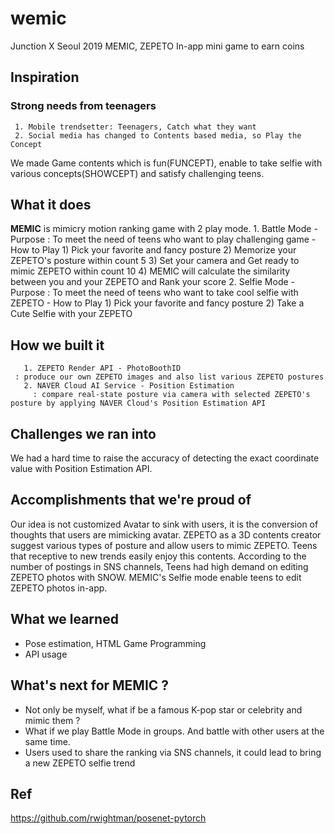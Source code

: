 # wemic
Junction X Seoul 2019
MEMIC, ZEPETO In-app mini game to earn coins

## Inspiration
### Strong needs from teenagers
     1. Mobile trendsetter: Teenagers, Catch what they want
     2. Social media has changed to Contents based media, so Play the Concept
We made Game contents which is fun(FUNCEPT), enable to take selfie with various concepts(SHOWCEPT) and satisfy challenging teens.

## What it does
**MEMIC** is mimicry motion ranking game with 2 play mode.
      1. Battle Mode
	- Purpose : To meet the need of teens who want to play challenging game
	- How to Play
	   1) Pick your favorite and fancy posture
	   2) Memorize your ZEPETO's posture within count 5 
	   3) Set your camera and Get ready to mimic ZEPETO within count 10
           4) MEMIC will calculate the similarity between you and your ZEPETO and Rank your score
       2. Selfie Mode
	- Purpose : To meet the need of teens who want to take cool selfie with ZEPETO
	- How to Play
	   1) Pick your favorite and fancy posture
           2) Take a Cute Selfie with your ZEPETO

## How we built it
       1. ZEPETO Render API - PhotoBoothID
	 : produce our own ZEPETO images and also list various ZEPETO postures
       2. NAVER Cloud AI Service - Position Estimation
         : compare real-state posture via camera with selected ZEPETO's posture by applying NAVER Cloud's Position Estimation API

## Challenges we ran into
We had a hard time to raise the accuracy of detecting the exact coordinate value with Position Estimation API.  

## Accomplishments that we're proud of
Our idea is not customized Avatar to sink with users, it is the conversion of thoughts that users are mimicking avatar. ZEPETO as a 3D contents creator suggest various types of posture and allow users to mimic ZEPETO. Teens that receptive to new trends easily enjoy this contents. 
According to the number of postings in SNS channels, Teens had high demand on editing ZEPETO photos with SNOW. MEMIC's Selfie mode enable teens to edit ZEPETO photos in-app.

## What we learned
- Pose estimation, HTML Game Programming 
- API usage

## What's next for MEMIC ?
- Not only be myself, what if be a famous K-pop star or celebrity and mimic them ? 
- What if we play Battle Mode in groups. And battle with other users at the same time.
- Users used to share the ranking via SNS channels, it could lead to bring a new ZEPETO selfie trend

## Ref
https://github.com/rwightman/posenet-pytorch

